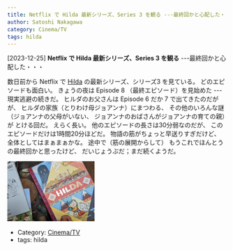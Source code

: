 ```yaml
---
title: Netflix で Hilda 最新シリーズ、Series 3 を観る ---最終回かと心配した・・・
author: Satoshi Nakagawa
category: Cinema/TV
tags: hilda
---
```


[2023-12-25] **Netflix で Hilda 最新シリーズ、Series 3 を観る**  ---最終回かと心配した・・・

 数日前から Netflix で
[Hilda](https://www.netflix.com/jp/title/80115346) の最新シリーズ、シリーズ3 を見ている。
どのエピソードも面白い。
きょうの夜は Episode 8 （最終エピソード）を見始めた ---
現実逃避の続きだ。
ヒルダのお父さんは Episode 6 だか 7 で出てきたのだがが、
ヒルダの家族（とりわけ母ジョアンナ）にまつわる、
その他のいろんな謎（ジョアンナの父母がいない、
ジョアンナのおばさんがジョアンナの育ての親）が
とける回だ。
えらく長い。
他のエピソードの長さは30分弱なのだが、
このエピソードだけは1時間20分ほどだ。
物語の筋がちょっと早送りすぎだけど、
全体としてはまぁまぁかな。
途中で（筋の展開からして）
もうこれでほんとうの最終回かと思ったけど、
だいじょうぶだ；まだ続くようだ。

<a href="/pict/2023-12-25-hilda.jpg">
<img src="/pict/2023-12-25-hilda.jpg" alt="これは本の Hilda です" width="200"/></a>

- Category: [Cinema/TV](https://merapano.github.io/categories.html#Cinema/TV)
- tags: hilda
